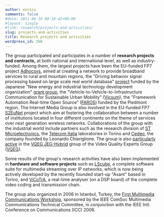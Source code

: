 ```yaml
---
author: enrico
comments: false
#date: 2011-04-10 09:38:42+00:00
#layout: single
#link: research/projects-and-activities/
slug: projects-and-activities
title: Research projects and activities
wordpress_id: 266
---
```


The group participated and participates in a number of **research projects and contracts,** at both national and international level, as well as industry-funded. Among them, the largest projects have been the EU-funded FP7 project [Adhocsys](http://cordis.europa.eu/fetch?CALLER=PROJ_ICT&ACTION=D&CAT=PROJ&RCN=80681), aimed at creating a network to provide broadband services to rural and mountain regions, the "Driving behavior signal processing based on large scale real world database" [project](http://www.sp.m.is.nagoya-u.ac.jp/NEDO) funded by the Japanese "New energy and industrial technology development organization" [grant group](http://www.nedo.go.jp/english/index.html), the "Vehicle-to-Vehicle-to-Infrastructure Communication for Sustainable Urban Mobility" ([Vicsum](http://www.vicsum.org)), the "Framework Automation Real-time Open Source" ([FAROS](http://www.faros-automation.org)) funded by the Piedmont region. The Internet Media Group is also involved in the EU-funded FP7 [S2EuNet](https://cordis.europa.eu/project/id/247083) project which aim at fostering the collaboration between a number of institutions located in four different continents on the theme of services over next generation wireless networks.
Collaborations of the group with the industrial world include partners such as the research division of [ST Microelectronics](http://www.st.com), the [Telecom Italia](http://www.telecomitalia.it) laboratories in Torino and [Cedeo](http://www.cedeo.net), the company founded by Leonardo Chiariglione.
The group is also [particularly active]({{site.baseurl}}/software-and-data/activities-within-jeg) in the [VQEG JEG-Hybrid](https://vqegjeg.github.io/jeg-hybrid/index) group of the Video Quality Experts Group ([VQEG](https://vqeg.org)).

Some results of the group's research activities have also been implemented in **hardware and software projects** such as [LScube](https://github.com/lscube), a complete software suite for multimedia streaming over IP networks, which is now being actively developed by the recently founded start-up "Axant" based in Torino, and [ViCoTrA](http://vicotra.polito.it), a real-time analyser (on a DSP board) of the complete video coding and transmission chain.

The group also organized in 2006 in Istanbul, Turkey, the [First Multimedia Communications Workshop](http://multicomm.polito.it), sponsored by the IEEE ComSoc Multimedia Communications Technical Committee, in conjunction with the IEEE Intl. Conference on Communications (ICC) 2006.
